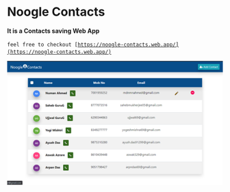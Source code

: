 # Noogle Contacts
**It is a Contacts saving Web App**

<code>feel free to checkout  [https://noogle-contacts.web.app/](https://noogle-contacts.web.app/)</code>

 ![Noogle Contacts](https://github.com/mdnmnahmed/noogle-contacts/blob/master/public/noogle-contacts-fron-page.png)